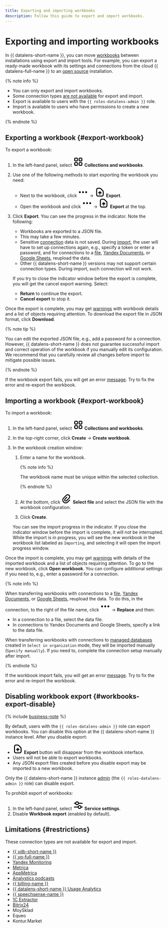 ```yaml
---
title: Exporting and importing workbooks
description: Follow this guide to export and import workbooks.
---
```


# Exporting and importing workbooks

In {{ datalens-short-name }}, you can move [workbooks](./index.md) between installations using export and import tools. For example, you can export a ready-made workbook with its settings and connections from the cloud {{ datalens-full-name }} to an [open source](https://datalens.tech) installation.


{% note info %}

* You can only export and import workbooks.
* Some connection types [are not available](#restrictions) for export and import.
* Export is available to users with the `{{ roles-datalens-admin }}` role.
* Import is available to users who have permissions to create a new workbook.

{% endnote %}



## Exporting a workbook {#export-workbook}

To export a workbook:

1. In the left-hand panel, select ![collections](../../_assets/console-icons/rectangles-4.svg) **Collections and workbooks**.
1. Use one of the following methods to start exporting the workbook you need:
   
   * Next to the workbook, click ![image](../../_assets/console-icons/ellipsis.svg) → ![icon](../../_assets/console-icons/file-arrow-up.svg) **Export**.
   * Open the workbook and click ![image](../../_assets/console-icons/ellipsis.svg) → ![icon](../../_assets/console-icons/file-arrow-up.svg) **Export** at the top.

1. Click **Export**. You can see the progress in the indicator. Note the following:

   * Workbooks are exported to a JSON file.
   * This may take a few minutes.
   * Sensitive [connection](../concepts/connection.md) data is not saved. During [import](#import-workbook), the user will have to set up connections again, e.g., specify a token or enter a password, and for connections to a [file](../operations/connection/create-file.md), [Yandex Documents](../operations/connection/create-yadocs.md), or [Google Sheets](../operations/connection/create-google-sheets.md), reupload the data.
   * Other {{ datalens-short-name }} versions may not support certain connection types. During import, such connection will not work.
   
   If you try to close the indicator window before the export is complete, you will get the cancel export warning. Select:

   * **Return** to continue the export.
   * **Cancel export** to stop it.
   
Once the export is complete, you may get [warnings](./export-import-notifications.md#export-notifications) with workbook details and a list of objects requiring attention. To download the export file in JSON format, click **Download**.

{% note tip %}

You can edit the exported JSON file, e.g., add a password for a connection. However, {{ datalens-short-name }} does not guarantee successful import and correct operation of the workbook if you manually edit its configuration. We recommend that you carefully review all changes before import to mitigate possible issues.

{% endnote %}

If the workbook export fails, you will get an error [message](./export-import-notifications.md#export-notifications). Try to fix the error and re-export the workbook.

## Importing a workbook {#export-workbook}

To import a workbook:

1. In the left-hand panel, select ![collections](../../_assets/console-icons/rectangles-4.svg) **Collections and workbooks**.
1. In the top-right corner, click **Create** → **Create workbook**.
1. In the workbook creation window:
   
   1. Enter a name for the workbook.

      {% note info %}

      The workbook name must be unique within the selected collection.

      {% endnote %}

   1. At the bottom, click ![icon](../../_assets/console-icons/paperclip.svg) **Select file** and select the JSON file with the workbook configuration.
   1. Click **Create**.

   You can see the import progress in the indicator. If you close the indicator window before the import is complete, it will not be interrupted. While the import is in progress, you will see the new workbook in the workbook list labeled as `Importing`, and selecting it will open the import progress window.

Once the import is complete, you may get [warnings](./export-import-notifications.md#import-notifications) with details of the imported workbook and a list of objects requiring attention. To go to the new workbook, click **Open workbook**. You can configure additional settings if you need to, e.g., enter a password for a connection.


{% note info %}

When transferring workbooks with connections to a [file](../operations/connection/create-file.md), [Yandex Documents](../operations/connection/create-yadocs.md), or [Google Sheets](../operations/connection/create-google-sheets.md), reupload the data. To do this, in the connection, to the right of the file name, click ![icon](../../_assets/console-icons/ellipsis.svg) → **Replace** and then:

* In a connection to a file, select the data file.
* In connections to Yandex Documents and Google Sheets, specify a link to the data file.

When transferring workbooks with connections to [managed databases](../concepts/connection.md#db) created in `Select in organization` mode, they will be imported manually (`Specify manually`). If you need to, complete the connection setup manually after import.

{% endnote %}


If the workbook import fails, you will get an error [message](./export-and-import.md#import-notifications). Try to fix the error and re-import the workbook.


## Disabling workbook export {#workbooks-export-disable}


{% include [business-note](../../_includes/datalens/datalens-functionality-available-business-note.md) %}


By default, users with the `{{ roles-datalens-admin }}` role can export workbooks. You can disable this option at the {{ datalens-short-name }} instance level. After you disable export:

* ![icon](../../_assets/console-icons/file-arrow-up.svg) **Export** button will disappear from the workbook interface.
* Users will not be able to export workbooks.
* Any JSON export files created before you disable export may be imported to a new workbook.

Only the {{ datalens-short-name }} instance [admin](../security/roles.md#datalens-admin) (the `{{ roles-datalens-admin }}` role) can disable export.

To prohibit export of workbooks:

1. In the left-hand panel, select ![sliders](../../_assets/console-icons/sliders.svg) **Service settings**.
1. Disable **Workbook export** (enabled by default).



## Limitations {#restrictions}

These connection types are not available for export and import.


* [{{ ydb-short-name }}](../operations/connection/create-ydb.md)
* [{{ yq-full-name }}](../operations/connection/create-yandex-query.md)
* [Yandex Monitoring](../operations/connection/create-monitoring.md)
* [Metrica](../operations/connection/create-metrica-api.md)
* [AppMetrica](../operations/connection/create-appmetrica.md)
* [Analystics podcasts](../operations/connection/create-podcasts.md)
* [{{ billing-name }}](../operations/connection/create-cloud-billing.md)
* [{{ datalens-short-name }} Usage Analytics](../operations/connection/create-usage-tracking.md)
* [{{ speechsense-name }}](../operations/connection/create-speechsense.md)
* [1C Extractor](../operations/connection/create-extractor1c.md)
* [Bitrix24](../operations/connection/create-bitrix24.md)
* MoySklad
* Equeo
* Kontur.Market


